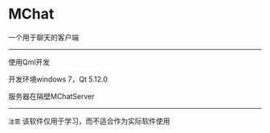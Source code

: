 ﻿# MChat

一个用于聊天的客户端

------
使用Qml开发

开发环境windows 7，Qt 5.12.0

服务器在隔壁MChatServer

------

`注意` 该软件仅用于学习，而不适合作为实际软件使用